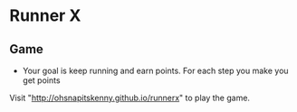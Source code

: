 # Runner X

## Game

- Your goal is keep running and earn points. For each step you make you get points

Visit "http://ohsnapitskenny.github.io/runnerx" to play the game.